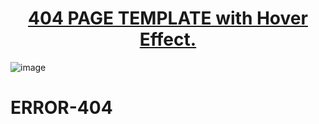 
<h1 align="center"><a href="https://chris-carlo.github.io/404/"> 404 PAGE TEMPLATE with Hover Effect.</a></h1>

![image](https://user-images.githubusercontent.com/80543033/176378808-cb3b07c8-2d9b-4075-898d-8f5e698d37a4.png)


# ERROR-404

